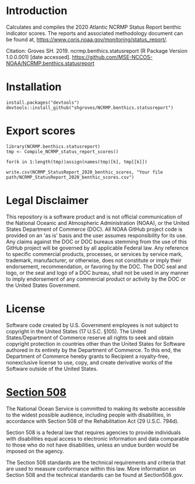 # Introduction
Calculates and compiles the 2020 Atlantic NCRMP Status Report benthic indicator scores. The reports and associated methodology document can be found at, https://www.coris.noaa.gov/monitoring/status_report/.

Citation: Groves SH. 2019. ncrmp.benthics.statusreport (R Package Version 1.0.0.001) [date accessed]. https://github.com/MSE-NCCOS-NOAA/NCRMP.benthics.statusreport

# Installation 
```
install.packages("devtools")
devtools::install_github("shgroves/NCRMP.benthics.statusreport")
```
# Export scores
```
library(NCRMP.benthics.statusreport)
tmp <- Compile_NCRMP_status_report_scores()

for(k in 1:length(tmp))assign(names(tmp)[k], tmp[[k]])

write.csv(NCRMP_StatusReport_2020_benthic_scores, "Your file path/NCRMP_StatusReport_2020_benthic_scores.csv")
```


# Legal Disclaimer
This repository is a software product and is not official communication of the National Oceanic and Atmospheric Administration (NOAA), or the United States Department of Commerce (DOC). All NOAA GitHub project code is provided on an 'as is' basis and the user assumes responsibility for its use. Any claims against the DOC or DOC bureaus stemming from the use of this GitHub project will be governed by all applicable Federal law. Any reference to specific commercial products, processes, or services by service mark, trademark, manufacturer, or otherwise, does not constitute or imply their endorsement, recommendation, or favoring by the DOC. The DOC seal and logo, or the seal and logo of a DOC bureau, shall not be used in any manner to imply endorsement of any commercial product or activity by the DOC or the United States Government.

# License 

Software code created by U.S. Government employees is not subject to copyright in the United States (17 U.S.C. §105). The United States/Department of Commerce reserve all rights to seek and obtain copyright protection in countries other than the United States for Software authored in its entirety by the Department of Commerce. To this end, the Department of Commerce hereby grants to Recipient a royalty-free, nonexclusive license to use, copy, and create derivative works of the Software outside of the United States.


# [Section 508](https://oceanservice.noaa.gov/accessibility-statement.html)

The National Ocean Service is committed to making its website accessible to the widest possible audience, including people with disabilities, in accordance with Section 508 of the Rehabilitation Act (29 U.S.C. 794d).

Section 508 is a federal law that requires agencies to provide individuals with disabilities equal access to electronic information and data comparable to those who do not have disabilities, unless an undue burden would be imposed on the agency.

The Section 508 standards are the technical requirements and criteria that are used to measure conformance within this law. More information on Section 508 and the technical standards can be found at Section508.gov.
